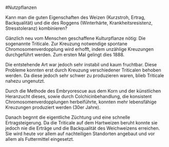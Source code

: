 #Nutzpflanzen 

Kann man die guten Eigenschaften des Weizen (Kurzstroh, Ertrag, Backqualität) und die des Roggens (Winterhärte, Krankheitsresistenz, Stresstoleranz) kombinieren?

Gänzlich neu vom Menschen geschaffene Kulturpflanze nötig: Die sogenannte Triticale. Zur Kreuzung notwendige spontane Chromosomenverdopplung wird erhofft, indem unzählige Kreuzungen durchgeführt werden. Zum ersten Mal gelingt dies 1888.

Die entstehende Art war jedoch sehr instabil und kaum fruchtbar. Diese Probleme konnten erst durch Kreuzung verschiedener Triticalen behoben werden. Da diese jedoch sehr schwer zu produzieren waren, blieb Triticale nahezu ungenutzt.

Durch die Methode des Embryorescue aus dem Korn und der künstlichen Heranzucht dieses, sowie durch Colchicinbehandlung, die konsistent Chromosomenverdopplungen herbeiführte, konnten mehr lebensfähige Kreuzungen produziert werden (30er Jahre).

Danach begnnt die eigentliche Züchtung und eine schnelle Ertragsteigerung. Da die Triticale auf dem Hartweizen beruht konnte sie jedoch nie die Erträge und die Backqualität des Weichweizens erreichen. Sie wird heute vor allem auf nachteiligen Standorten angebaut und vor allem als Futtermittel eingesetzt.